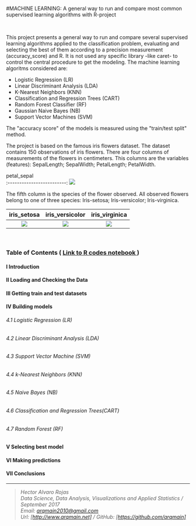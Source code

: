 #MACHINE LEARNING: A general way to run and compare most common supervised learning algorithms with R-project

<br>


This project presents a general way to run and compare several supervised learning algorithms applied to the classification problem, evaluating and selecting the best of them according to a precision measurement (accuracy_score) and R. It is not used any specific library -like caret- to control the central procedure to get the modeling. 
The machine learning algoritms considered are:

* Logistic Regression (LR)
* Linear Discriminant Analysis (LDA)
* K-Nearest Neighbors (KNN)
* Classification and Regression Trees (CART)
* Random Forest Classifier (RF)
* Gaussian Naive Bayes (NB)
* Support Vector Machines (SVM)

The "accuracy score" of the models is measured using the "train/test split" method.

The project is based on the famous iris flowers dataset. The dataset contains 150 observations of iris flowers. There are four columns of measurements of the flowers in centimeters. This columns are the variables (features): SepalLength; SepalWidth; PetalLength; PetalWidth.

petal_sepal             
:-------------------------:
![](http://arqmain.net/iris/petal_sepal.png)

The fifth column is the species of the flower observed. All observed flowers belong to one of three species: Iris-setosa; Iris-versicolor; Iris-virginica.

iris_setosa             |  iris_versicolor	       |  iris_virginica
:-------------------------:|:-------------------------:|:-------------------------:
![](http://arqmain.net/iris/iris_setosa.png)  |  ![](http://arqmain.net/iris/iris_versicolor.png) |  ![](http://arqmain.net/iris/iris_virginica.png)

<br>

### Table of Contents   (  [  Link to R codes notebook ]( http://nbviewer.jupyter.org/github/arqmain/Machine_Learning/blob/master/R_MLearning/Compare_Models2_RProject/Compare_Models2_RProject.ipynb))

#### I Introduction

#### II Loading and Checking the Data

#### III Getting train and test datasets

#### IV Building models

###### 4.1  Logistic Regression  (LR)

###### 4.2  Linear Discriminant Analysis  (LDA)

###### 4.3  Support Vector Machine (SVM)

###### 4.4  k-Nearest Neighbors (KNN)

###### 4.5  Naive Bayes (NB)

###### 4.6  Classification and Regression Trees(CART)

###### 4.7  Random Forest (RF)

#### V Selecting best model

#### VI Making predictions

#### VII Conclusions

<hr>

><i>Hector Alvaro Rojas<br>
>Data Science, Data Analysis, Visualizations and Applied Statistics / September 2017<br>
>Email: <arqmain2010@gmail.com> <br>
>Url: [http://www.arqmain.net]   /   GitHub: [https://github.com/arqmain]</i>


